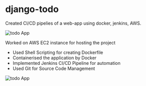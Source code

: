 # django-todo
Created CI/CD pipelies of a web-app using docker, jenkins, AWS.

![todo App](https://media-exp1.licdn.com/dms/image/C5622AQFHet4A7EF-dA/feedshare-shrink_1280/0/1668523665701?e=1671667200&v=beta&t=AwXljN5A4J-CPQCCW_JBOMnGi2hBq8lwP9zFNFGRdrY)

Worked on AWS EC2 instance for hosting the project
- Used Shell Scripting for creating Dockerfile
- Containerised the application by Docker
- Implemented Jenkins CI/CD Pipeline for automation
- Used Git for Source Code Management

![todo App](https://raw.githubusercontent.com/shreys7/django-todo/develop/staticfiles/todoApp.png)
<!--### Setup
To get this repository, run the following command inside your git enabled terminal
```bash
$ git clone https://github.com/shreys7/django-todo.git
```
You will need django to be installed in you computer to run this app. Head over to https://www.djangoproject.com/download/ for the download guide

Once you have downloaded django, go to the cloned repo directory and run the following command

```bash
$ python manage.py makemigrations
```

This will create all the migrations file (database migrations) required to run this App.

Now, to apply this migrations run the following command
```bash
$ python manage.py migrate
```

One last step and then our todo App will be live. We need to create an admin user to run this App. On the terminal, type the following command and provide username, password and email for the admin user
```bash
$ python manage.py createsuperuser
```

That was pretty simple, right? Now let's make the App live. We just need to start the server now and then we can start using our simple todo App. Start the server by following command

```bash
$ python manage.py runserver
```

Once the server is hosted, head over to http://127.0.0.1:8000/todos for the App.

Now let's setup AWS 

Cheers and Happy Coding :)-->
